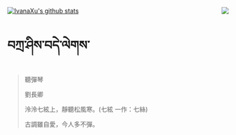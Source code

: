 [![IvanaXu's github stats](https://github-readme-stats.vercel.app/api?username=IvanaXu&show_icons=true&theme=vue-dark)](https://github.com/anuraghazra/github-readme-stats)
<img align="right" src="https://github-readme-stats.vercel.app/api/top-langs/?username=IvanaXu&langs_count=3&theme=graywhite" />
# བཀྲ་ཤིས་བདེ་ལེགས་
> 聽彈琴
> 
> 劉長卿
> 
> 泠泠七絃上，靜聽松風寒。(七絃 一作：七絲)
> 
> 古調雖自愛，今人多不彈。
>